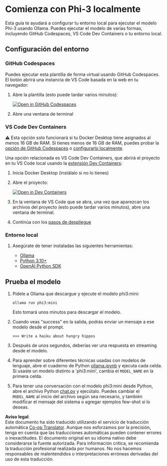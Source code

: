 <!--
CO_OP_TRANSLATOR_METADATA:
{
  "original_hash": "3edae6aebc3d0143037109e8af58f1ac",
  "translation_date": "2025-07-16T18:06:23+00:00",
  "source_file": "md/01.Introduction/01/01.EnvironmentSetup.md",
  "language_code": "es"
}
-->
# Comienza con Phi-3 localmente

Esta guía te ayudará a configurar tu entorno local para ejecutar el modelo Phi-3 usando Ollama. Puedes ejecutar el modelo de varias formas, incluyendo GitHub Codespaces, VS Code Dev Containers o tu entorno local.

## Configuración del entorno

### GitHub Codespaces

Puedes ejecutar esta plantilla de forma virtual usando GitHub Codespaces. El botón abrirá una instancia de VS Code basada en la web en tu navegador:

1. Abre la plantilla (esto puede tardar varios minutos):

    [![Open in GitHub Codespaces](https://github.com/codespaces/badge.svg)](https://codespaces.new/microsoft/phi-3cookbook)

2. Abre una ventana de terminal

### VS Code Dev Containers

⚠️ Esta opción solo funcionará si tu Docker Desktop tiene asignados al menos 16 GB de RAM. Si tienes menos de 16 GB de RAM, puedes probar la [opción de GitHub Codespaces](../../../../../md/01.Introduction/01) o [configurarlo localmente](../../../../../md/01.Introduction/01).

Una opción relacionada es VS Code Dev Containers, que abrirá el proyecto en tu VS Code local usando la [extensión Dev Containers](https://marketplace.visualstudio.com/items?itemName=ms-vscode-remote.remote-containers):

1. Inicia Docker Desktop (instálalo si no lo tienes)
2. Abre el proyecto:

    [![Open in Dev Containers](https://img.shields.io/static/v1?style=for-the-badge&label=Dev%20Containers&message=Open&color=blue&logo=visualstudiocode)](https://vscode.dev/redirect?url=vscode://ms-vscode-remote.remote-containers/cloneInVolume?url=https://github.com/microsoft/phi-3cookbook)

3. En la ventana de VS Code que se abra, una vez que aparezcan los archivos del proyecto (esto puede tardar varios minutos), abre una ventana de terminal.
4. Continúa con los [pasos de despliegue](../../../../../md/01.Introduction/01)

### Entorno local

1. Asegúrate de tener instaladas las siguientes herramientas:

    * [Ollama](https://ollama.com/)
    * [Python 3.10+](https://www.python.org/downloads/)
    * [OpenAI Python SDK](https://pypi.org/project/openai/)

## Prueba el modelo

1. Pídele a Ollama que descargue y ejecute el modelo phi3:mini:

    ```shell
    ollama run phi3:mini
    ```

    Esto tomará unos minutos para descargar el modelo.

2. Cuando veas "success" en la salida, podrás enviar un mensaje a ese modelo desde el prompt.

    ```shell
    >>> Write a haiku about hungry hippos
    ```

3. Después de unos segundos, deberías ver una respuesta en streaming desde el modelo.

4. Para aprender sobre diferentes técnicas usadas con modelos de lenguaje, abre el cuaderno de Python [ollama.ipynb](../../../../../code/01.Introduce/ollama.ipynb) y ejecuta cada celda. Si usaste un modelo distinto a 'phi3:mini', cambia el `MODEL_NAME` en la primera celda.

5. Para tener una conversación con el modelo phi3:mini desde Python, abre el archivo Python [chat.py](../../../../../code/01.Introduce/chat.py) y ejecútalo. Puedes cambiar el `MODEL_NAME` al inicio del archivo según sea necesario, y también modificar el mensaje del sistema o agregar ejemplos few-shot si lo deseas.

**Aviso legal**:  
Este documento ha sido traducido utilizando el servicio de traducción automática [Co-op Translator](https://github.com/Azure/co-op-translator). Aunque nos esforzamos por la precisión, tenga en cuenta que las traducciones automáticas pueden contener errores o inexactitudes. El documento original en su idioma nativo debe considerarse la fuente autorizada. Para información crítica, se recomienda la traducción profesional realizada por humanos. No nos hacemos responsables de malentendidos o interpretaciones erróneas derivadas del uso de esta traducción.